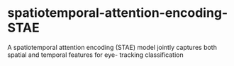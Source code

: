 # spatiotemporal-attention-encoding-STAE
A spatiotemporal attention encoding (STAE) model jointly captures both spatial and temporal features for eye- tracking classification
